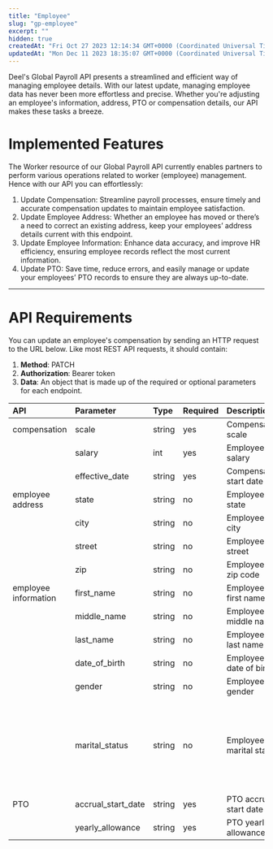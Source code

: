 ```yaml
---
title: "Employee"
slug: "gp-employee"
excerpt: ""
hidden: true
createdAt: "Fri Oct 27 2023 12:14:34 GMT+0000 (Coordinated Universal Time)"
updatedAt: "Mon Dec 11 2023 18:35:07 GMT+0000 (Coordinated Universal Time)"
---
```

Deel's Global Payroll API presents a streamlined and efficient way of managing employee details. With our latest update, managing employee data has never been more effortless and precise. Whether you're adjusting an employee's information, address, PTO or compensation details, our API makes these tasks a breeze.

# Implemented Features

The Worker resource of our Global Payroll API currently enables partners to perform various operations related to worker (employee) management. Hence with our API you can effortlessly:

1. Update Compensation: Streamline payroll processes, ensure timely and accurate compensation updates to maintain employee satisfaction.
2. Update Employee Address: Whether an employee has moved or there’s a need to correct an existing address, keep your employees’ address details current with this endpoint.
3. Update Employee Information: Enhance data accuracy, and improve HR efficiency, ensuring employee records reflect the most current information.
4. Update PTO: Save time, reduce errors, and easily manage or update your employees’ PTO records to ensure they are always up-to-date.

***

# API Requirements

You can update an employee's compensation by sending an HTTP request to the URL below. Like most REST API requests, it should contain:

1. **Method**: PATCH
2. **Authorization**: Bearer token
3. **Data**: An object that is made up of the required or optional parameters for each endpoint. 

| API                  | Parameter          | Type   | Required | Description               | Enums                                                                             |
| :------------------- | :----------------- | :----- | :------- | :------------------------ | :-------------------------------------------------------------------------------- |
| compensation         | scale              | string | yes      | Compensation scale        |                                                                                   |
|                      | salary             | int    | yes      | Employee's salary         |                                                                                   |
|                      | effective_date     | string | yes      | Compensation start date   |                                                                                   |
| employee address     | state              | string | no       | Employee's state          |                                                                                   |
|                      | city               | string | no       | Employee's city           |                                                                                   |
|                      | street             | string | no       | Employee's street         |                                                                                   |
|                      | zip                | string | no       | Employee's zip code       |                                                                                   |
| employee information | first_name         | string | no       | Employee's first name     |                                                                                   |
|                      | middle_name        | string | no       | Employee's middle name    |                                                                                   |
|                      | last_name          | string | no       | Employee's last name      |                                                                                   |
|                      | date_of_birth      | string | no       | Employee's date of birth  |                                                                                   |
|                      | gender             | string | no       | Employee's gender         |                                                                                   |
|                      | marital_status     | string | no       | Employee's marital status | single, married, divorced, separated, widowed, registered partnership, common law |
| PTO                  | accrual_start_date | string | yes      | PTO accrual start date    |                                                                                   |
|                      | yearly_allowance   | string | yes      | PTO yearly allowance      |                                                                                   |
